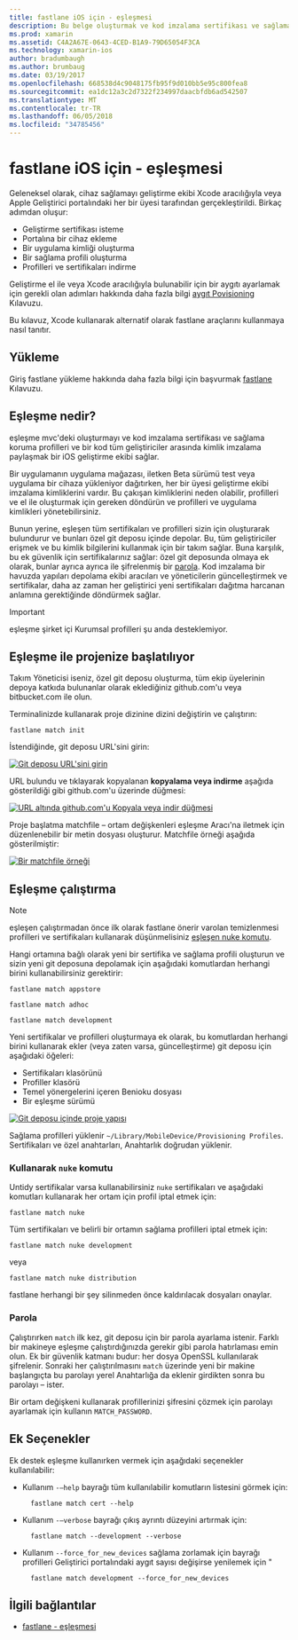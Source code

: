 ```yaml
---
title: fastlane iOS için - eşleşmesi
description: Bu belge oluşturmak ve kod imzalama sertifikası ve sağlama profilleri iOS geliştirme için korumak için kullanılan fastlane'nın eşleşme komutu açıklar.
ms.prod: xamarin
ms.assetid: C4A2A67E-0643-4CED-B1A9-79D65054F3CA
ms.technology: xamarin-ios
author: bradumbaugh
ms.author: brumbaug
ms.date: 03/19/2017
ms.openlocfilehash: 668538d4c9048175fb95f9d010bb5e95c800fea8
ms.sourcegitcommit: ea1dc12a3c2d7322f234997daacbfdb6ad542507
ms.translationtype: MT
ms.contentlocale: tr-TR
ms.lasthandoff: 06/05/2018
ms.locfileid: "34785456"
---
```

# <a name="fastlane-for-ios---match"></a>fastlane iOS için - eşleşmesi

Geleneksel olarak, cihaz sağlamayı geliştirme ekibi Xcode aracılığıyla veya Apple Geliştirici portalındaki her bir üyesi tarafından gerçekleştirildi. Birkaç adımdan oluşur:

- Geliştirme sertifikası isteme
- Portalına bir cihaz ekleme
- Bir uygulama kimliği oluşturma
- Bir sağlama profili oluşturma
- Profilleri ve sertifikaları indirme

Geliştirme el ile veya Xcode aracılığıyla bulunabilir için bir aygıtı ayarlamak için gerekli olan adımları hakkında daha fazla bilgi [aygıt Povisioning](~/ios/get-started/installation/device-provisioning/index.md) Kılavuzu.

Bu kılavuz, Xcode kullanarak alternatif olarak fastlane araçlarını kullanmaya nasıl tanıtır.

## <a name="installation"></a>Yükleme

Giriş fastlane yükleme hakkında daha fazla bilgi için başvurmak [fastlane](~/ios/deploy-test/provisioning/fastlane/index.md#Installation) Kılavuzu.

<a name="whatismatch" />

## <a name="what-is-match"></a>Eşleşme nedir?

eşleşme mvc'deki oluşturmayı ve kod imzalama sertifikası ve sağlama koruma profilleri ve bir kod tüm geliştiriciler arasında kimlik imzalama paylaşmak bir iOS geliştirme ekibi sağlar.

Bir uygulamanın uygulama mağazası, iletken Beta sürümü test veya uygulama bir cihaza yükleniyor dağıtırken, her bir üyesi geliştirme ekibi imzalama kimliklerini vardır. Bu çakışan kimliklerini neden olabilir, profilleri ve el ile oluşturmak için gereken döndürün ve profilleri ve uygulama kimlikleri yönetebilirsiniz.

Bunun yerine, eşleşen tüm sertifikaları ve profilleri sizin için oluşturarak bulundurur ve bunları özel git deposu içinde depolar. Bu, tüm geliştiriciler erişmek ve bu kimlik bilgilerini kullanmak için bir takım sağlar. Buna karşılık, bu ek güvenlik için sertifikalarınız sağlar: özel git deposunda olmaya ek olarak, bunlar ayrıca ayrıca ile şifrelenmiş bir [parola](#passphrase). Kod imzalama bir havuzda yapıları depolama ekibi aracıları ve yöneticilerin güncelleştirmek ve sertifikalar, daha az zaman her geliştirici yeni sertifikaları dağıtma harcanan anlamına gerektiğinde döndürmek sağlar.

> [!IMPORTANT]
> eşleşme şirket içi Kurumsal profilleri şu anda desteklemiyor.

<a name="initializing" />

## <a name="initializing-your-project-with-match"></a>Eşleşme ile projenize başlatılıyor

Takım Yöneticisi iseniz, özel git deposu oluşturma, tüm ekip üyelerinin depoya katkıda bulunanlar olarak eklediğiniz github.com'u veya bitbucket.com ile olun.

Terminalinizde kullanarak proje dizinine dizini değiştirin ve çalıştırın:

    fastlane match init

İstendiğinde, git deposu URL'sini girin:

 [![](match-images/fastlane-image7.png "Git deposu URL'sini girin")](match-images/fastlane-image7.png#lightbox)

URL bulundu ve tıklayarak kopyalanan **kopyalama veya indirme** aşağıda gösterildiği gibi github.com'u üzerinde düğmesi:

[![](match-images/fastlane-image6.png "URL altında github.com'u Kopyala veya indir düğmesi")](match-images/fastlane-image6.png#lightbox)

Proje başlatma matchfile – ortam değişkenleri eşleşme Aracı'na iletmek için düzenlenebilir bir metin dosyası oluşturur. Matchfile örneği aşağıda gösterilmiştir:

[![](match-images/fastlane-image8.png "Bir matchfile örneği")](match-images/fastlane-image8.png#lightbox)

<a name="running" />

## <a name="running-match"></a>Eşleşme çalıştırma

> [!NOTE]
> eşleşen çalıştırmadan önce ilk olarak fastlane önerir varolan temizlenmesi profilleri ve sertifikaları kullanarak düşünmelisiniz [eşleşen nuke komutu](#using).

Hangi ortamına bağlı olarak yeni bir sertifika ve sağlama profili oluşturun ve sizin yeni git deposuna depolamak için aşağıdaki komutlardan herhangi birini kullanabilirsiniz gerektirir:

    fastlane match appstore

    fastlane match adhoc

    fastlane match development

Yeni sertifikalar ve profilleri oluşturmaya ek olarak, bu komutlardan herhangi birini kullanarak ekler (veya zaten varsa, güncelleştirme) git deposu için aşağıdaki öğeleri:

- Sertifikaları klasörünü
- Profiller klasörü
- Temel yönergelerini içeren Benioku dosyası
- Bir eşleşme sürümü

[![](match-images/fastlane-image9.png "Git deposu içinde proje yapısı")](match-images/fastlane-image9.png#lightbox)

Sağlama profilleri yüklenir `~/Library/MobileDevice/Provisioning Profiles`. Sertifikaları ve özel anahtarları, Anahtarlık doğrudan yüklenir.

<a name="using" />

### <a name="using-the-nuke-command"></a>Kullanarak `nuke` komutu

Untidy sertifikalar varsa kullanabilirsiniz `nuke` sertifikaları ve aşağıdaki komutları kullanarak her ortam için profil iptal etmek için:

    fastlane match nuke

Tüm sertifikaları ve belirli bir ortamın sağlama profilleri iptal etmek için:

    fastlane match nuke development

 veya

    fastlane match nuke distribution

fastlane herhangi bir şey silinmeden önce kaldırılacak dosyaları onaylar.

<a name="passphrase" />

### <a name="passphrase"></a>Parola

Çalıştırırken `match` ilk kez, git deposu için bir parola ayarlama istenir. Farklı bir makineye eşleşme çalıştırdığınızda gerekir gibi parola hatırlaması emin olun. Ek bir güvenlik katmanı budur: her dosya OpenSSL kullanılarak şifrelenir. Sonraki her çalıştırılmasını `match` üzerinde yeni bir makine başlangıçta bu parolayı yerel Anahtarlığa da eklenir girdikten sonra bu parolayı – ister.

Bir ortam değişkeni kullanarak profillerinizi şifresini çözmek için parolayı ayarlamak için kullanın `MATCH_PASSWORD`.

<a name="options" />

## <a name="additional-options"></a>Ek Seçenekler

Ek destek eşleşme kullanırken vermek için aşağıdaki seçenekler kullanılabilir:

- Kullanım `-–help` bayrağı tüm kullanılabilir komutların listesini görmek için:

        fastlane match cert --help

- Kullanım `-–verbose` bayrağı çıkış ayrıntı düzeyini artırmak için:

        fastlane match --development --verbose

- Kullanım `--force_for_new_devices` sağlama zorlamak için bayrağı profilleri Geliştirici portalındaki aygıt sayısı değişirse yenilemek için "

        fastlane match development --force_for_new_devices

## <a name="related-links"></a>İlgili bağlantılar

- [fastlane - eşleşmesi](https://github.com/fastlane/fastlane/blob/master/match/README.md)
